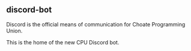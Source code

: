 ## discord-bot
Discord is the official means of communication for Choate Programming Union.

This is the home of the new CPU Discord bot.

